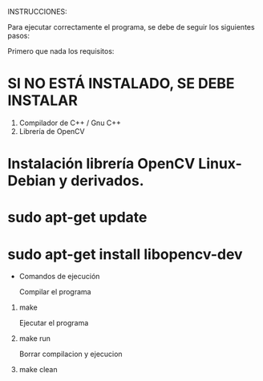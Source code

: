 INSTRUCCIONES:

Para ejecutar correctamente el programa, se debe de seguir los siguientes pasos:

Primero que nada los requisitos:

#  SI NO ESTÁ INSTALADO, SE DEBE INSTALAR

1. Compilador de C++ / Gnu C++
2. Librería de OpenCV

# Instalación librería OpenCV Linux-Debian y derivados.

# sudo apt-get update
# sudo apt-get install libopencv-dev


- Comandos de ejecución

	Compilar el programa
1. make

	Ejecutar el programa 
2. make run

	Borrar compilacion y ejecucion
3. make clean

